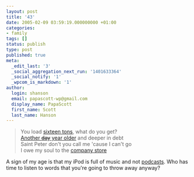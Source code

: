 ```yaml
---
layout: post
title: '43'
date: 2005-02-09 03:59:19.000000000 +01:00
categories:
- family
tags: []
status: publish
type: post
published: true
meta:
  _edit_last: '3'
  _social_aggregation_next_run: '1401633364'
  _social_notify: '1'
  _wpcom_is_markdown: '1'
author:
  login: shanson
  email: papascott-wp@gmail.com
  display_name: PapaScott
  first_name: Scott
  last_name: Hanson
---
```

<blockquote>
  You load <a href="http://persweb.direct.ca/fstringe/oz/s7424.html" title="Some people say a man is made outta mud">sixteen tons</a>, what do you get?<br />
  <a href="http://www.papascott.de/archives/2004/02/09/">Another <strike>day</strike> year older</a> and deeper in debt<br />
  Saint Peter don't you call me 'cause I can't go<br />
  I owe my soul to the <a href="http://store.apple.com/Apple/WebObjects/germanstore/">company store</a>
</p></blockquote>
<p>A sign of my age is that my iPod is full of music and not <a href="http://lumma.de/eintrag.php?id=1254" title="Why the f*** would I want to hear you speak?">podcasts</a>. Who has time to listen to words that you're going to throw away anyway?</p>
